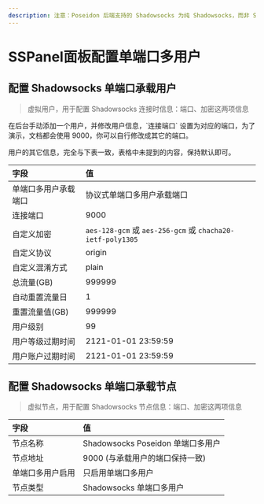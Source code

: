 ```yaml
---
description: 注意：Poseidon 后端支持的 Shadowsocks 为纯 Shadowsocks，而非 SSR
---
```


# SSPanel面板配置单端口多用户

## 配置 Shadowsocks 单端口承载用户

> 虚拟用户，用于配置 Shadowsocks 连接时信息：端口、加密这两项信息

在后台手动添加一个用户，并修改用户信息，\`连接端口\` 设置为对应的端口，为了演示，文档都会使用 9000，你可以自行修改成其它的端口。

用户的其它信息，完全与下表一致，表格中未提到的内容，保持默认即可。

| 字段 | 值 |
| :--- | :--- |
| 单端口多用户承载端口 | 协议式单端口多用户承载端口 |
| 连接端口 | 9000 |
| 自定义加密 | `aes-128-gcm` 或 `aes-256-gcm` 或 `chacha20-ietf-poly1305` |
| 自定义协议 | origin |
| 自定义混淆方式 | plain |
| 总流量\(GB\) | 999999 |
| 自动重置流量日 | 1 |
| 重置流量值\(GB\) | 999999 |
| 用户级别 | 99 |
| 用户等级过期时间 | 2121-01-01 23:59:59 |
| 用户账户过期时间 | 2121-01-01 23:59:59 |

## 配置 Shadowsocks 单端口承载节点

> 虚拟节点，用于配置 Shadowsocks 节点信息：端口、加密这两项信息

| 字段 | 值 |
| :--- | :--- |
| 节点名称 | Shadowsocks Poseidon 单端口多用户 |
| 节点地址 | 9000 \(与承载用户的端口保持一致\) |
| 单端口多用户启用 | 只启用单端口多用户 |
| 节点类型 | Shadowsocks 单端口多用户 |

